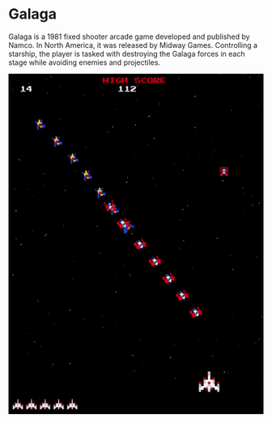 # Galaga
Galaga is a 1981 fixed shooter arcade game developed and published by Namco. In North America, it was released by Midway Games. Controlling a starship, the player is tasked with destroying the Galaga forces in each stage while avoiding enemies and projectiles.

![](galaga.gif)
